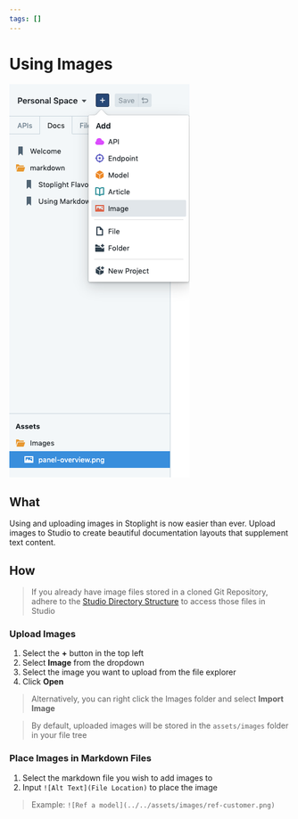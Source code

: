 ```yaml
---
tags: []
---
```


# Using Images 

![Create New Image](../../assets/images/create-image.png)

## What 
Using and uploading images in Stoplight is now easier than ever. Upload images to Studio to create beautiful documentation layouts that supplement text content. 

## How 

>If you already have image files stored in a cloned Git Repository, adhere to the [Studio Directory Structure](directory-structure.md) to access those files in Studio

### Upload Images 
1. Select the **+** button in the top left 
2. Select **Image** from the dropdown 
3. Select the image you want to upload from the file explorer 
4. Click **Open** 

> Alternatively, you can right click the Images folder and select **Import Image** 

> By default, uploaded images will be stored in the ```assets/images``` folder in your file tree 

### Place Images in Markdown Files 
1. Select the markdown file you wish to add images to 
2. Input ```![Alt Text](File Location)``` to place the image 

> Example: ```![Ref a model](../../assets/images/ref-customer.png)```

